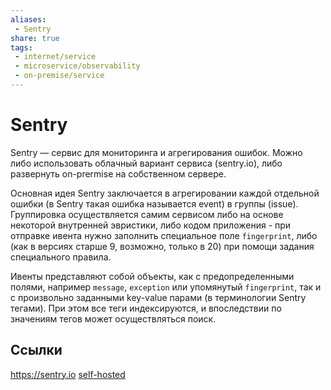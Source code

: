 ```yaml
---
aliases:
 - Sentry
share: true
tags:
 - internet/service
 - microservice/observability
 - on-premise/service
---
```

# Sentry
Sentry — сервис для мониторинга и агрегирования ошибок. Можно либо использовать облачный вариант сервиса (sentry.io), либо развернуть on-prermise на собственном сервере.

Основная идея Sentry заключается в агрегировании каждой отдельной ошибки (в Sentry такая ошибка называется event) в группы (issue). 
Группировка осуществляется самим сервисом либо на основе некоторой внутренней эвристики, либо кодом приложения - при отправке ивента нужно заполнить специальное поле `fingerprint`, либо (как в версиях старше 9, возможно, только в 20) при помощи задания специального правила.

Ивенты представляют собой объекты, как с предопределенными полями, например `message`, `exception` или упомянутый `fingerprint`, так и с произвольно заданными key-value парами (в терминологии Sentry тегами). При этом все теги индексируются, и впоследствии по значениям тегов может осуществляться поиск.

## Ссылки
https://sentry.io
[self-hosted](https://develop.sentry.dev/self-hosted/)
